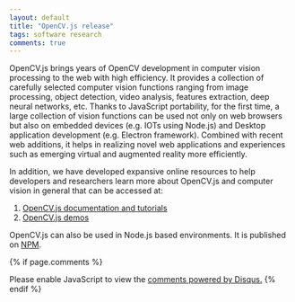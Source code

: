```yaml
---
layout: default
title: "OpenCV.js release"
tags: software research
comments: true
---
```

OpenCV.js brings years of OpenCV development in computer vision processing to the web with high efficiency. It provides a collection of carefully selected computer vision functions ranging from image processing, object detection, video analysis, features extraction, deep neural networks, etc. Thanks to JavaScript portability, for the first time, a large collection of vision functions can be used not only on web browsers but also on embedded devices (e.g. IOTs using Node.js) and Desktop application development (e.g. Electron framework). Combined with recent web additions, it helps in realizing novel web applications and experiences such as emerging virtual and augmented reality more efficiently.

In addition, we have developed expansive online resources to help developers and researchers learn more about OpenCV.js and computer vision in general that can be accessed at:

1. [OpenCV.js documentation and tutorials](https://docs.opencv.org)
2. [OpenCV.js demos](https://codepen.io/collection/nJbkNo/)

OpenCV.js can also be used in Node.js based environments. It is published on [NPM](https://www.npmjs.com/package/opencv.js).

{% if page.comments %}
<div id="disqus_thread"></div>
<script>

/**
*  RECOMMENDED CONFIGURATION VARIABLES: EDIT AND UNCOMMENT THE SECTION BELOW TO INSERT DYNAMIC VALUES FROM YOUR PLATFORM OR CMS.
*  LEARN WHY DEFINING THESE VARIABLES IS IMPORTANT: https://disqus.com/admin/universalcode/#configuration-variables*/
/*
var disqus_config = function () {
this.page.url = PAGE_URL;  // Replace PAGE_URL with your page's canonical URL variable
this.page.identifier = PAGE_IDENTIFIER; // Replace PAGE_IDENTIFIER with your page's unique identifier variable
};
*/
(function() { // DON'T EDIT BELOW THIS LINE
var d = document, s = d.createElement('script');
s.src = 'https://sajjadt-github-io.disqus.com/embed.js';
s.setAttribute('data-timestamp', +new Date());
(d.head || d.body).appendChild(s);
})();
</script>
<noscript>Please enable JavaScript to view the <a href="https://disqus.com/?ref_noscript">comments powered by Disqus.</a></noscript>
{% endif %}